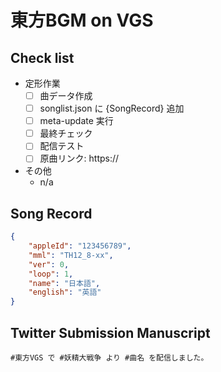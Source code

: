 # 東方BGM on VGS

## Check list

- 定形作業
  - [ ] 曲データ作成
  - [ ] songlist.json に {SongRecord} 追加
  - [ ] meta-update 実行
  - [ ] 最終チェック
  - [ ] 配信テスト
  - [ ] 原曲リンク: https://
- その他
  - n/a

## Song Record

```json
{
    "appleId": "123456789",
    "mml": "TH12_8-xx",
    "ver": 0,
    "loop": 1,
    "name": "日本語",
    "english": "英語"
}
```

## Twitter Submission Manuscript

```text
#東方VGS で #妖精大戦争 より #曲名 を配信しました。
```

